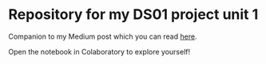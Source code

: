 # Repository for my DS01 project unit 1 

Companion to my Medium post which you can read [here](https://medium.com/@quinn.dougherty92/explore-country-populations-and-compare-it-to-growth-rates-d31fb830ee3d). 

Open the notebook in Colaboratory to explore yourself! 
